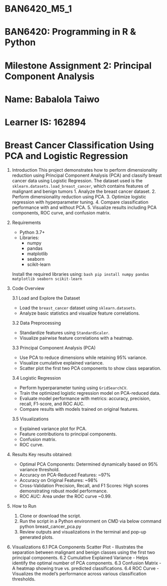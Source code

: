 # BAN6420_M5_1
# BAN6420: Programming in R & Python
# Milestone Assignment 2: Principal Component Analysis

# Name: Babalola Taiwo
# Learner IS: 162894
# Breast Cancer Classification Using PCA and Logistic Regression

1. Introduction
	This project demonstrates how to perform dimensionality reduction using Principal Component Analysis (PCA) and classify breast cancer data using Logistic Regression.
	The dataset used is the `sklearn.datasets.load_breast_cancer`, which contains 	features of malignant and benign tumors 
		1. Analyze the breast cancer dataset.
		2. Perform dimensionality reduction using PCA.
		3. Optimize logistic regression with hyperparameter tuning.
		4. Compare classification performance with and without PCA.
		5. Visualize results including PCA components, ROC curve, and confusion matrix.

2. Requirements
	- Python 3.7+
	- Libraries:
 		- numpy
  		- pandas
  		- matplotlib
  		- seaborn
  		- scikit-learn

	Install the required libraries using:
		```bash
	pip install numpy pandas matplotlib seaborn scikit-learn
		```

3. Code Overview

	3.1 Load and Explore the Dataset
	- Load the `breast_cancer` dataset using `sklearn.datasets`.
	- Analyze basic statistics and visualize feature correlations.

	3.2 Data Preprocessing
	- Standardize features using `StandardScaler`.
	- Visualize pairwise feature correlations with a heatmap.

	3.3 Principal Component Analysis (PCA)
	- Use PCA to reduce dimensions while retaining 95% variance.
	- Visualize cumulative explained variance.
	- Scatter plot the first two PCA components to show class separation.

	3.4 Logistic Regression
	- Perform hyperparameter tuning using `GridSearchCV`.
	- Train the optimized logistic regression model on PCA-reduced data.
	- Evaluate model performance with metrics: accuracy, precision, recall, F1-score, and ROC AUC.
	- Compare results with models trained on original features.

	3.5 Visualizations
	- Explained variance plot for PCA.
	- Feature contributions to principal components.
	- Confusion matrix.
	- ROC curve.

4. Results
	Key results obtained:
	- Optimal PCA Components: Determined dynamically based on 95% variance threshold.
	- Accuracy on PCA-Reduced Features: ~97%
	- Accuracy on Original Features: ~98%
	- Cross-Validation Precision, Recall, and F1 Scores: High scores demonstrating robust model performance.
	- ROC AUC: Area under the ROC curve ~0.99.

5. How to Run
	1. Clone or download the script.
	2. Run the script in a Python environment on CMD via below command 
   		python breast_cancer_pca.py
  	3. Review outputs and visualizations in the terminal and pop-up generated plots.

6. Visualizations
	6.1 PCA Components Scatter Plot
   		- Illustrates the separation between malignant and benign classes using the first two principal components.
	6.2 Cumulative Explained Variance
   		- Helps identify the optimal number of PCA components.
	6.3 Confusion Matrix
   		- A heatmap showing true vs. predicted classifications.
	6.4 ROC Curve
   		- Visualizes the model’s performance across various classification thresholds.

